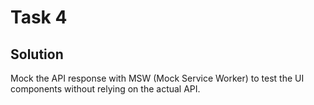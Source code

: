 # Task 4

## Solution

Mock the API response with MSW (Mock Service Worker) to test the UI components
without relying on the actual API.

